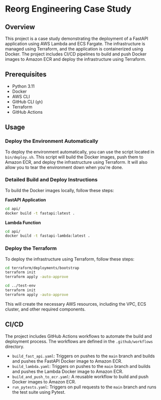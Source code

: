# Reorg Engineering Case Study

## Overview

This project is a case study demonstrating the deployment of a FastAPI application using AWS Lambda and ECS Fargate. The infrastructure is managed using Terraform, and the application is containerized using Docker. The project includes CI/CD pipelines to build and push Docker images to Amazon ECR and deploy the infrastructure using Terraform.

## Prerequisites

- Python 3.11
- Docker
- AWS CLI
- GitHub CLI (`gh`)
- Terraform
- GitHub Actions

## Usage

### Deploy the Environment Automatically

To deploy the environment automatically, you can use the script located in `bin/deploy.sh`. This script will build the Docker images, push them to Amazon ECR, and deploy the infrastructure using Terraform.  It will also allow you to tear the environment down when you're done.

### Detailed Build and Deploy Instructions

To build the Docker images locally, follow these steps:

**FastAPI Application**

```sh
cd api/
docker build -t fastapi:latest .
```

**Lambda Function**

```sh
cd api/
docker build -t fastapi-lambda:latest .
```

### Deploy the Terraform

To deploy the infrastructure using Terraform, follow these steps:

```sh
cd terraform/deployments/bootstrap
terraform init
terraform apply -auto-approve

cd ../test-env
terraform init
terraform apply -auto-approve
```

This will create the necessary AWS resources, including the VPC, ECS cluster, and other required components.

## CI/CD

The project includes GitHub Actions workflows to automate the build and deployment process. The workflows are defined in the `.github/workflows` directory.

- `build_fast_api.yaml`: Triggers on pushes to the `main` branch and builds and pushes the FastAPI Docker image to Amazon ECR.
- `build_lambda.yaml`: Triggers on pushes to the `main` branch and builds and pushes the Lambda Docker image to Amazon ECR.
- `build_and_push_to_ecr.yaml`: A reusable workflow to build and push Docker images to Amazon ECR.
- `run_pytests.yaml`: Triggers on pull requests to the `main` branch and runs the test suite using Pytest.

